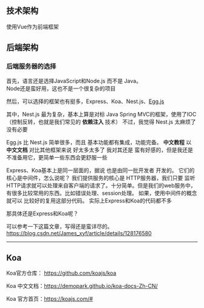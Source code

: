## 技术架构

使用Vue作为前端框架

## 后端架构

### 后端服务器的选择

首先，语言还是选择JavaScript和Node.js 而不是 Java。
</br>Node还是蛮好用，这也不是一个很复杂的项目

然后，可以选择的框架也有挺多，Express、Koa、Nest.js、[Egg.js](https://github.com/eggjs/egg/)

其中，Nest.js 最为复杂，基本上算是对标 Java Spring MVC的框架，使用了IOC（控制反转，也就是我们常见的 **依赖注入** 技术）
不过，我觉得 Nest.js 太麻烦了没有必要

Egg.js 比 Nest.js 简单很多，而且 基本功能都有集成，功能完备。
**中文教程** 以 **中文文档** 对比其他框架来说 好太多太多了
我对其还是 蛮有好感的，但是我还是不准备用它，更简单一些东西会更舒服一些

Express、Koa基本上是同一层面的，据说 也是由同一批开发者 开发的。
它们的核心是中间件，怎么说呢？
我们提供服务的核心是 HTTP服务器，我们只要 监听HTTP请求就可以处理来自客户端的请求了。十分简单。但是我们的web服务中，有很多比较常用的东西。比如错误处理、session处理。
如果，使用中间件的概念就可以 比较好的复用这部分代码。
实际上Express和Koa的代码都不多

那具体还是Express和Koa呢？

可以参考一下这篇文章，写得还是蛮详尽的。https://blog.csdn.net/James_xyf/article/details/128176580

---

## Koa

Koa官方仓库： https://github.com/koajs/koa

Koa 中文文档：https://demopark.github.io/koa-docs-Zh-CN/

Koa 官方首页：https://koajs.com/#

